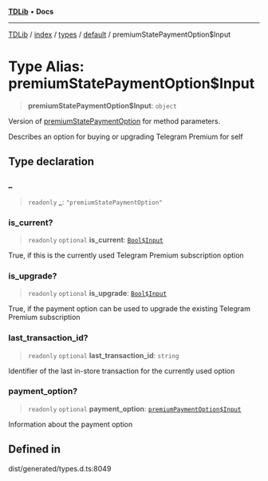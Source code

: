 [**TDLib**](../../../../../../README.md) • **Docs**

***

[TDLib](../../../../../../modules.md) / [index](../../../../../README.md) / [types](../../../README.md) / [default](../README.md) / premiumStatePaymentOption$Input

# Type Alias: premiumStatePaymentOption$Input

> **premiumStatePaymentOption$Input**: `object`

Version of [premiumStatePaymentOption](premiumStatePaymentOption-1.md) for method parameters.

Describes an option for buying or upgrading Telegram Premium for self

## Type declaration

### \_

> `readonly` **\_**: `"premiumStatePaymentOption"`

### is\_current?

> `readonly` `optional` **is\_current**: [`Bool$Input`](Bool$Input.md)

True, if this is the currently used Telegram Premium subscription option

### is\_upgrade?

> `readonly` `optional` **is\_upgrade**: [`Bool$Input`](Bool$Input.md)

True, if the payment option can be used to upgrade the existing Telegram Premium subscription

### last\_transaction\_id?

> `readonly` `optional` **last\_transaction\_id**: `string`

Identifier of the last in-store transaction for the currently used option

### payment\_option?

> `readonly` `optional` **payment\_option**: [`premiumPaymentOption$Input`](premiumPaymentOption$Input-1.md)

Information about the payment option

## Defined in

dist/generated/types.d.ts:8049
